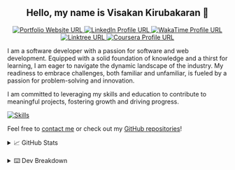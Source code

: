 <h2 align="center">Hello, my name is Visakan Kirubakaran 👋 </h2>

<p align="center">
<a href="https://vikiru.vercel.app/">
<img src="https://img.shields.io/badge/Portfolio-255E63?style=for-the-badge&logo=About.me&logoColor=white" alt="Portfolio Website URL">
</a>
<a href="https://www.linkedin.com/in/viskirubakaran/">
<img src="https://img.shields.io/badge/LinkedIn-0077B5?style=for-the-badge&logo=linkedin&logoColor=white" alt="LinkedIn Profile URL" />
</a>
<a href="https://wakatime.com/@vikiru">
<img src="https://img.shields.io/badge/WakaTime-000000?style=for-the-badge&logo=WakaTime&logoColor=white" alt="WakaTime Profile URL"/>
</a>
<a href="https://linktree.com/viskirubakaran">
<img src="https://img.shields.io/badge/linktree-39E09B?style=for-the-badge&logo=linktree&logoColor=white" alt="Linktree URL"/>
</a>
<a href="https://www.coursera.org/user/6b418d7a562f91c50c9185d76bd9b908">
<img src="https://img.shields.io/badge/Coursera-0056D2?style=for-the-badge&logo=Coursera&logoColor=white" alt="Coursera Profile URL" />
</a>

</p>

I am a software developer with a passion for software and web development. Equipped with a solid foundation of knowledge and a thirst for learning, I am eager to navigate the dynamic landscape of the industry. My readiness to embrace challenges, both familiar and unfamiliar, is fueled by a passion for problem-solving and innovation.

I am committed to leveraging my skills and education to contribute to meaningful projects, fostering growth and driving progress.

[![Skills](https://skillicons.dev/icons?i=java,python,js,ts,html,css,tailwind,react,express,mysql,sqlite,postgresql,mongodb,prisma,sequelize,postman,git,githubactions,vscode,eclipse,neovim)](https://skillicons.dev)

Feel free to [contact me](https://vikiru.vercel.app/contact) or check out my [GitHub repositories](https://github.com/vikiru?tab=repositories&q=&type=&language=&sort=stargazers)!

<details>
  <summary>📈 GitHub Stats</summary>
  
  <p align="center">

  </p>
  
  <p align="center">
        <a href="https://github.com/DenverCoder1/github-readme-streak-stats"><img src="https://streak-stats.demolab.com?user=vikiru&theme=monokai-metallian&hide_border=true&card_width=500&dates=61DBFA&currStreakNum=61DBFA&ring=61DBFA&currStreakLabel=61DBFA&sideNums=61DBFA&sideLabels=61DBFA&fire=61DBFA" alt="Visakan Kirubakaran's Programming Streak"/></a>
<a href="https://github.com/anuraghazra/github-readme-stats"><img src="https://github-readme-stats.vercel.app/api/?username=vikiru&show_icons=true&count_private=true&theme=react&hide_border=true&bg_color=1F222E" width="400px" alt="Visakan Kirubakaran's Github Stats" /></a>
<a href="https://github.com/anuraghazra/github-readme-stats">
<img 
    src="https://github-readme-stats.vercel.app/api/wakatime?username=vikiru&layout=compact&langs_count=10&custom_title=Visakan's%20WakaTime%20Stats%20(2022-present)&hide_border=true&bg_color=1F222E&text_color=fff" 
    alt="Visakan Kirubakaran's WakaTime Stats"
  />
</a>
  </p>

</details>

<br/>

<details>
  <summary>⌨️ Dev Breakdown</summary>
<!--START_SECTION:waka-->

```python
From: 19 May 2025 - To: 26 May 2025

Total Time: 28 hrs 13 mins

Lua               15 hrs 19 mins  █████████████▓░░░░░░░░░░░   54.32 %
TypeScript        4 hrs 2 mins    ███▓░░░░░░░░░░░░░░░░░░░░░   14.33 %
Bash              3 hrs 12 mins   ███░░░░░░░░░░░░░░░░░░░░░░   11.36 %
JavaScript        1 hr 31 mins    █▒░░░░░░░░░░░░░░░░░░░░░░░   05.39 %
JSON              1 hr 18 mins    █░░░░░░░░░░░░░░░░░░░░░░░░   04.63 %
YAML              55 mins         ▓░░░░░░░░░░░░░░░░░░░░░░░░   03.28 %
INI               27 mins         ▒░░░░░░░░░░░░░░░░░░░░░░░░   01.60 %
Other             18 mins         ▒░░░░░░░░░░░░░░░░░░░░░░░░   01.07 %
```

<!--END_SECTION:waka-->
</details>
